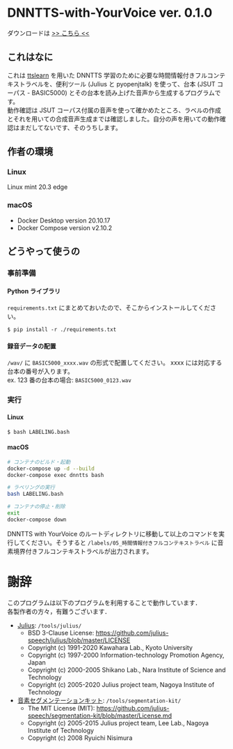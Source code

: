 # DNNTTS-with-YourVoice ver. 0.1.0
ダウンロードは [>> こちら <<](https://gitlab.com/f-matano44/dnntts-with-yourvoice/-/releases)
## これはなに
これは [ttslearn](https://github.com/r9y9/ttslearn) を用いた DNNTTS 学習のために必要な時間情報付きフルコンテキストラベルを、便利ツール (Julius と pyopenjtalk) を使って、台本 (JSUT コーパス - BASIC5000) とその台本を読み上げた音声から生成するプログラムです。<br>
動作確認は JSUT コーパス付属の音声を使って確かめたところ、ラベルの作成とそれを用いての合成音声生成までは確認しました。自分の声を用いての動作確認はまだしてないです、そのうちします。
## 作者の環境
### Linux
Linux mint 20.3 edge
### macOS
* Docker Desktop version 20.10.17
* Docker Compose version v2.10.2
## どうやって使うの
### 事前準備
#### Python ライブラリ
`requirements.txt` にまとめておいたので、そこからインストールしてください。
```
$ pip install -r ./requirements.txt
```
#### 録音データの配置
`/wav/` に `BASIC5000_xxxx.wav` の形式で配置してください。 xxxx には対応する台本の番号が入ります。<br>
ex. 123 番の台本の場合: `BASIC5000_0123.wav`
### 実行
#### Linux
```
$ bash LABELING.bash
```
#### macOS
```bash
# コンテナのビルド・起動
docker-compose up -d --build
docker-compose exec dnntts bash

# ラベリングの実行
bash LABELING.bash

# コンテナの停止・削除
exit
docker-compose down
```

DNNTTS with YourVoice のルートディレクトリに移動して以上のコマンドを実行してください。そうすると `/labels/05_時間情報付きフルコンテキストラベル` に音素境界付きフルコンテキストラベルが出力されます。<br>
# 謝辞
このプログラムは以下のプログラムを利用することで動作しています．<br>
各製作者の方々，有難うございます．<br>
* [Julius](https://julius.osdn.jp/index.php?q=newjulius.html): `/tools/julius/`
  * BSD 3-Clause License: https://github.com/julius-speech/julius/blob/master/LICENSE
  * Copyright (c) 1991-2020 Kawahara Lab., Kyoto University
  * Copyright (c) 1997-2000 Information-technology Promotion Agency, Japan
  * Copyright (c) 2000-2005 Shikano Lab., Nara Institute of Science and Technology
  * Copyright (c) 2005-2020 Julius project team, Nagoya Institute of Technology
* [音素セグメンテーションキット](https://julius.osdn.jp/index.php?q=ouyoukit.html): `/tools/segmentation-kit/`
  * The MIT License (MIT): https://github.com/julius-speech/segmentation-kit/blob/master/License.md
  * Copyright (c) 2005-2015 Julius project team, Lee Lab., Nagoya Institute of Technology
  * Copyright (c) 2008 Ryuichi Nisimura 
